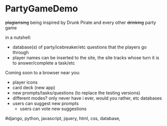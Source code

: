 # PartyGameDemo

<s>plagiarising</s> being inspired by Drunk Pirate and every other <s>drinking</s> party game

in a nutshell:
- database(s) of party/icebreaker/etc questions that the players go through
- player names can be inserted to the site, the site tracks whose turn it is to answer/complete a task/etc



Coming soon to a browser near you:
- player icons
- card deck (new app)
- new prompts/tasks/questions (to replace the testing versions)
- different modes? only never have i ever, would you rather, etc databases
- users can suggest new prompts
  - users can vote new suggestions






#django, python, javascript, jquery, html, css, database,
